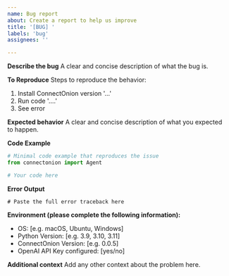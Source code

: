 ```yaml
---
name: Bug report
about: Create a report to help us improve
title: '[BUG] '
labels: 'bug'
assignees: ''

---
```


**Describe the bug**
A clear and concise description of what the bug is.

**To Reproduce**
Steps to reproduce the behavior:
1. Install ConnectOnion version '...'
2. Run code '....'
3. See error

**Expected behavior**
A clear and concise description of what you expected to happen.

**Code Example**
```python
# Minimal code example that reproduces the issue
from connectonion import Agent

# Your code here
```

**Error Output**
```
# Paste the full error traceback here
```

**Environment (please complete the following information):**
 - OS: [e.g. macOS, Ubuntu, Windows]
 - Python Version: [e.g. 3.9, 3.10, 3.11]
 - ConnectOnion Version: [e.g. 0.0.5]
 - OpenAI API Key configured: [yes/no]

**Additional context**
Add any other context about the problem here.